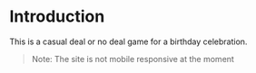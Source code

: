 # Introduction

This is a casual deal or no deal game for a birthday celebration.

> Note: The site is not mobile responsive at the moment
